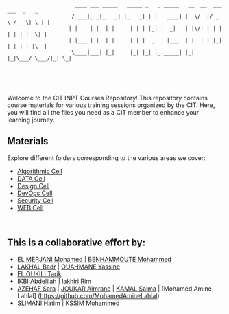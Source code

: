 ```
                      ____ ___ _____   _____ _   _ _____   __  __  ___   ___  _   _ 
                     / ___|_ _|_   _| |_   _| | | | ____| |  \/  |/ _ \ / _ \| \ | |
                    | |    | |  | |     | | | |_| |  _|   | |\/| | | | | | | |  \| |
                    | |___ | |  | |     | | |  _  | |___  | |  | | |_| | |_| | |\  |
                     \____|___| |_|     |_| |_| |_|_____| |_|  |_|\___/ \___/|_| \_|
                                                                                    
```




<br>
<br>



Welcome to the CIT INPT Courses Repository! This repository contains course materials for various training sessions organized by the CIT. Here, you will find all the files you need as a CIT member to enhance your learning journey.



## Materials

Explore different folders corresponding to the various areas we cover:
- [Algorithmic Cell](./24-25/AlgoCell)
- [DATA Cell](./24-25/DataCell)
- [Design Cell](./24-25/DesignCell)
- [DevOps Cell](./24-25/DevOpsCell)
- [Security Cell](./24-25/SecurityCell)
- [WEB Cell](./24-25/WebCell)



<br>

## This is a collaborative effort by:
  - [EL MERJANI Mohamed](https://github.com/elmerjani) | [BENHAMMOUTE Mohammed](https://github.com/Mohammed-BENHAMMOUTE)
  - [LAKHAL Badr](https://github.com/BALK-03) | [OUAHMANE Yassine](https://github.com/YassineOUAHMANE)
  - [EL OUKILI Tarik](https://github.com/TarikEloukili)
  - [IKBI Abdelilah](https://github.com/abde14-ik) | [lakhiri Rim](https://github.com/rimalklola)
  - [AZEHAF Sara](https://github.com/Saraazehaf) | [JOUKAR Aimrane](https://github.com/joukar4) | [KAMAL Salma](https://github.com/SaliKAMAL) | [Mohamed Amine Lahlal]
    (https://github.com/MohamedAmineLahlal)
  - [SLIMANI Hatim](https://github.com/slihatim) | [KSSIM Mohammed](https://github.com/SaifVelly/)




